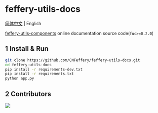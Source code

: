 # feffery-utils-docs

[简体中文](./README.md) | English

<a href='https://github.com/CNFeffery/feffery-utils-components' target='_blank'>feffery-utils-components</a> online documentation source code(`fuc>=0.2.0`)

## 1 Install & Run

```bash
git clone https://github.com/CNFeffery/feffery-utils-docs.git
cd feffery-utils-docs
pip install -r requirements-dev.txt
pip install -r requirements.txt
python app.py
```

## 2 Contributors

<a href = "https://github.com/CNFeffery/feffery-utils-docs/graphs/contributors">
  <img src = "https://contrib.rocks/image?repo=CNFeffery/feffery-utils-docs"/>
</a>
